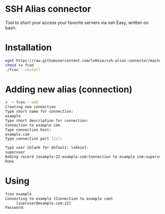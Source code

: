 # SSH Alias connector
Tool to short your access your favorite servers via ssh
Easy, written on bash.

# Installation
```bash
wget https://raw.githubusercontent.com/lokkie/ssh-alias-connector/master/fcon
chmod +x fcon
./fcon --install
```

# Adding new alias (connection)
```bash
➜  ~ fcon --add
Creating new connection
Type short name for connection:
example
Type short description for connection:
Connection to example com
Type connection host:
example.com
Type connection port [22]:

Type user (blank for default: lokkie):
superuser
Adding record [example:22:example.com:Connection to example com:superuser]
Done
```

# Using
```bash
fcon example
Connecting to example (Connection to example com)
	 [sueruser@example.com:22]
Password:
```
